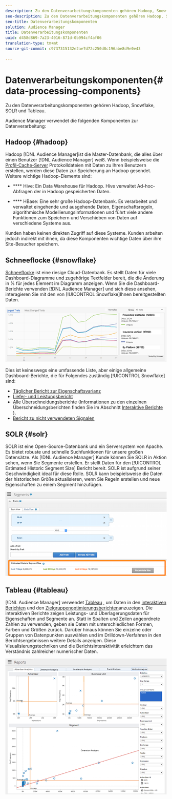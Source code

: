 ```yaml
---
description: Zu den Datenverarbeitungskomponenten gehören Hadoop, Snowflake, SOLR und Tableau.
seo-description: Zu den Datenverarbeitungskomponenten gehören Hadoop, Snowflake, SOLR und Tableau.
seo-title: Datenverarbeitungskomponenten
solution: Audience Manager
title: Datenverarbeitungskomponenten
uuid: d458d869-7a23-4016-871d-0b994cf4af06
translation-type: tm+mt
source-git-commit: c9737315132e2ae7d72c250d8c196abe8d9e0e43

---
```



# Datenverarbeitungskomponenten{#data-processing-components}

Zu den Datenverarbeitungskomponenten gehören Hadoop, Snowflake, SOLR und Tableau.

<!-- 

c_comproc.xml

 -->

Audience Manager verwendet die folgenden Komponenten zur Datenverarbeitung:

## Hadoop {#hadoop}

Hadoop [!DNL Audience Manager]ist die Master-Datenbank, die alles über einen Benutzer [!DNL Audience Manager] weiß. Wenn beispielsweise die [Profil-Cache-Server](../../reference/system-components/components-data-collection.md) Protokolldateien mit Daten zu Ihren Benutzern erstellen, werden diese Daten zur Speicherung an Hadoop gesendet. Weitere wichtige Hadoop-Elemente sind:

* **** Hive: Ein Data Warehouse für Hadoop. Hive verwaltet Ad-hoc-Abfragen der in Hadoop gespeicherten Daten.

* **** HBase: Eine sehr große Hadoop-Datenbank. Es verarbeitet und verwaltet eingehende und ausgehende Daten, Eigenschaftsregeln, algorithmische Modellierungsinformationen und führt viele andere Funktionen zum Speichern und Verschieben von Daten auf verschiedene Systeme aus.

Kunden haben keinen direkten Zugriff auf diese Systeme. Kunden arbeiten jedoch indirekt mit ihnen, da diese Komponenten wichtige Daten über ihre Site-Besucher speichern.

## Schneeflocke {#snowflake}

[Schneeflocke](https://www.snowflake.net/) ist eine riesige Cloud-Datenbank. Es stellt Daten für viele Dashboard-Diagramme und zugehörige Textfelder bereit, die die Änderung in % für jedes Element im Diagramm anzeigen. Wenn Sie die Dashboard-Berichte verwenden [!DNL Audience Manager] und sich diese ansehen, interagieren Sie mit den von [!UICONTROL Snowflake]Ihnen bereitgestellten Daten.



![](assets/dashboardreport.png)

Dies ist keineswegs eine umfassende Liste, aber einige allgemeine Dashboard-Berichte, die für Folgendes zuständig [!UICONTROL Snowflake] sind:

* [Täglicher Bericht zur Eigenschaftsvarianz](/help/using/reporting/audience-optimization-reports/daily-trait-variation-report.md)
* [Liefer- und Leistungsbericht](/help/using/reporting/dynamic-reports/delivery-performance-report.md)
* Alle Überschneidungsberichte (Informationen zu den einzelnen Überschneidungsberichten finden Sie im Abschnitt [Interaktive Berichte](/help/using/reporting/dynamic-reports/dynamic-reports.md) ).
* [Bericht zu nicht verwendeten Signalen](/help/using/reporting/dynamic-reports/unused-signals.md)

## SOLR {#solr}

SOLR ist eine Open-Source-Datenbank und ein Serversystem von Apache. Es bietet robuste und schnelle Suchfunktionen für unsere großen Datensätze. Als [!DNL Audience Manager] Kunde können Sie SOLR in Aktion sehen, wenn Sie Segmente erstellen. Er stellt Daten für den [!UICONTROL Estimated Historic Segment Size] Bericht bereit. SOLR ist aufgrund seiner Geschwindigkeit ideal für diese Rolle. SOLR kann beispielsweise die Daten der historischen Größe aktualisieren, wenn Sie Regeln erstellen und neue Eigenschaften zu einem Segment hinzufügen.



![](assets/audsize.png)

## Tableau {#tableau}

[!DNL Audience Manager] verwendet [Tableau](https://www.tableausoftware.com/) , um Daten in den [interaktiven Berichten](../../reporting/dynamic-reports/dynamic-reports.md#interactive-and-overlap-reports) und den [Zielgruppenoptimierungsberichten](../../reporting/audience-optimization-reports/audience-optimization-reports.md)anzuzeigen. Die interaktiven Berichte zeigen Leistungs- und Überlagerungsdaten für Eigenschaften und Segmente an. Statt in Spalten und Zeilen angeordnete Zahlen zu verwenden, geben sie Daten mit unterschiedlichen Formen, Farben und Größen zurück. Darüber hinaus können Sie einzelne oder Gruppen von Datenpunkten auswählen und im Drilldown-Verfahren in den Berichtsergebnissen weitere Details anzeigen. Diese Visualisierungstechniken und die Berichtsinteraktivität erleichtern das Verständnis zahlreicher numerischer Daten.



![](assets/advertiser_analytics.png)

